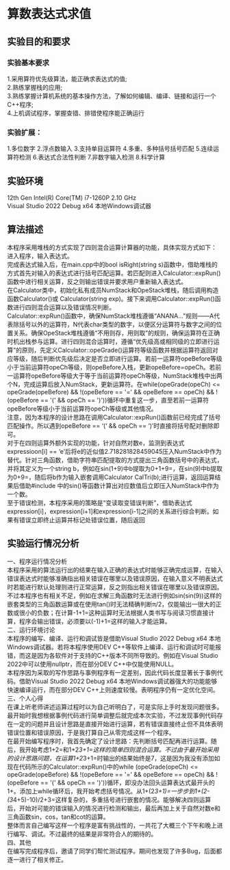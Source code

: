 # 算数表达式求值
## 实验目的和要求
### 实验基本要求
1.采用算符优先级算法，能正确求表达式的值; <br>
2.熟练掌握栈的应用; <br>
3.熟练掌握计算机系统的基本操作方法，了解如何编辑、编译、链接和运行一个C++程序; <br>
4.上机调试程序，掌握查错、排错使程序能正确运行<br>
### 实验扩展：
1.多位数字 2.浮点数输入 3.支持单目运算符 4.多重、多种括号括号匹配 5.连续运算符检测 6.表达式合法性判断 7.非数字输入检测 8.科学计算

## 实验环境
12th Gen Intel(R) Core(TM) i7-1260P   2.10 GHz<br>
Visual Studio 2022 Debug x64 本地Windows调试器

## 算法描述
本程序采用堆栈的方式实现了四则混合运算计算器的功能，具体实现方式如下：<br>
进入程序，输入表达式。<br>
完成表达式输入后，在main.cpp中的bool isRight(string s)函数中，借助堆栈的方式首先对输入的表达式进行括号匹配运算。若匹配则进入Calculator::expRun()函数中进行相关运算，反之则输出错误并要求用户重新输入表达式。<br>
在Calculator类中，初始化私有成员NumStack和OpeStack堆栈，随后调用构造函数Calculator()或 Calculator(string exp)。接下来调用‎Calculator::expRun()函数进行四则混合运算以及错误情况判断。<br>
Calculator::expRun()函数中，确保NumStack堆栈遵循“ANANA…”规则——A代表除括号以外的运算符，N代表char类型的数字，以便区分运算符与数字之间的位置关系。确保OpeStack堆栈遵循“不用则存，用则取”的规则，确保运算符在正确时机出栈参与运算。进行四则混合运算时，遵循“优先级高或相同级的立即进行运算”的原则，先定义‎Calculator::opeGrade()运算符等级函数并根据运算符返回对应等级，随后判断优先级后决定是否立即进行运算。若前一运算符opeBefore等级小于当前运算符opeCh等级，则opeBefore入栈，更新opeBefore=opeCh。若前一运算符opeBefore等级大于等于当前运算符opeCh等级，NumStack堆栈中出两个N，完成运算后放入NumStack，更新运算符。在while(opeGrade(opeCh) <= opeGrade(opeBefore) && !(opeBefore == '=' && opeBefore == opeCh) && !(opeBefore == '(' && opeCh == ')'))循环中重复这一步，直至若前一运算符opeBefore等级小于当前运算符opeCh等级或其他情况。<br>
注意，因为本程序的设计思路在调用Calculator::expRun()函数前已经完成了括号匹配操作。所以遇到opeBefore == ‘(‘ && opeCh == ‘)’时直接将括号配对删除即可。<br>
对于在四则运算外额外实现的功能，针对自然对数e，监测到表达式expressioon[i] == ‘e’后将e的近似值2.718281828459045压入NumStack中作为替代。针对三角函数，借助字符串匹配提取的方式提出三角函数括号中的表达式，并将其定义为一个string b，例如在sin(1+9)中b提取为0+1+9=，在sin(9)中b提取为0+9=，随后将b作为输入嵌套调用Calculator<char> CalTri(b);进行运算，返回运算结果后借助#include <cmath>中的sin()等函数计算出对应数值后立即压入NumStack中作为一个数。<br>
至于错误检测，本程序采用的策略是“变读取变错误判断”，借助表达式expression[i]，expression[i+1]和expression[i-1]之间的关系进行综合判断。如果有错误立即终止运算并标记处错误位置，随后返回<br>


## 实验运行情况分析
一、程序运行情况分析<br>
本程序采用的算法运行出的结果在输入正确的表达式时能够正确完成运算，在输入错误表达式时能够准确指出相关错误在哪里以及错误原因，在输入意义不明表达式时若能进行默认处理则进行正常运算，反之则指出相关错误在哪里以及错误原因。<br>
不过本程序也有相关不足，例如在求解三角函数时无法进行例如sin(sin(9))这样的嵌套类型的三角函数运算或在使用tan()时无法精确判断π/2，仅能输出一很大的正数或很小的负数；在计算-1+1=这种运算时无法根据人类书写与阅读习惯直接计算，程序会输出错误，必须要以(-1)+1=这样的输入才能运算。 <br>
二、运行环境讨论<br>
本程序的编写、编译、运行和调试皆是借助Visual Studio 2022 Debug x64 本地Windows调试器。若将本程序使用DEV C++等软件上编译、运行和调试时可能报错，而这是因为各软件对于支持的C++版本不同所导致的。例如在Visual Studio 2022中可以使用nullptr，而在部分DEV C++中仅能使用NULL。<br>
本程序因为采取的写作思路与事例程序有一定差别，因此代码长度显著长于事例代码。借助Visual Studio 2022 Debug x64 本地Windows调试器强大的功能能够快速编译运行，而在部分DEV C++上则速度较慢。表明程序仍有一定优化空间。<br>
三、个人心得<br>
    在课上听老师讲述运算过程时以为自己听明白了，可是实际上手时发现问题很多。最开始时我想根据事例代码进行简单调整后就完成本次实验，不过发现事例代码存在一定的问题并且设计思路是直接开始进行运算，若有错误直接终止但不具体表明错误位置和错误原因，于是我打算自己从零完成这样一个程序。<br>
在最开始编写程序时，我首先确定了设计思路：先判断括号匹配再进行运算。随后，我开始考虑1+2=和1+2*3+1=这样的简单四则混合运算。不过由于最开始采用的设计思路问题，在运算1+2*3+1=时输出的结果始终是7，这是因为我没有添加如现在代码所示的‎Calculator::expRun()中的while (opeGrade(opeCh) <= opeGrade(opeBefore) && !(opeBefore == '=' && opeBefore == opeCh) && !(opeBefore == '(' && opeCh == ')'))循环，即没办法回头运算表达式最开头的1+。添加上while循环后，我开始考虑括号情况。从1+(2*3+1)=一步步到1+(2-(3*4+5)-10)/2+3=这样复杂的，多重括号进行嵌套的情况。能够解决四则运算后，开始对可能的错误输入的情况进行检测和输出，最后再加上关于自然对数e和三角函数sin，cos，tan和cot的运算。<br>
整体而言自己编写这样一个程序是富有挑战性的，一共花了大概三个下午和晚上进行编写、调试。不过最终的结果是非常符合人的期待的。<br>
四、其他<br>
在编写完成程序后，邀请了同学们帮忙测试程序。期间也发现了许多Bug，后面都逐一进行了相关修正。

